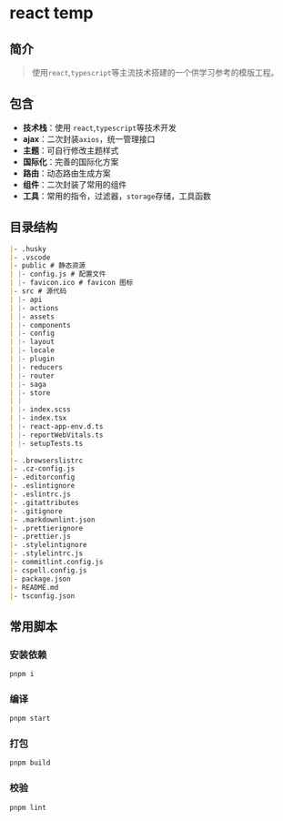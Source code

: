 # react temp

## 简介

> 使用`react`,`typescript`等主流技术搭建的一个供学习参考的模版工程。

## 包含

- **技术栈**：使用 `react`,`typescript`等技术开发
- **ajax**：二次封装`axios`，统一管理接口
- **主题**：可自行修改主题样式
- **国际化**：完善的国际化方案
- **路由**：动态路由生成方案
- **组件**：二次封装了常用的组件
- **工具**：常用的指令，过滤器，`storage`存储，工具函数

## 目录结构

```md
|- .husky
|- .vscode
|- public # 静态资源
| |- config.js # 配置文件
| |- favicon.ico # favicon 图标
|- src # 源代码
| |- api
| |- actions
| |- assets
| |- components
| |- config
| |- layout
| |- locale
| |- plugin
| |- reducers
| |- router
| |- saga
| |- store
| |
| |- index.scss
| |- index.tsx
| |- react-app-env.d.ts
| |- reportWebVitals.ts
| |- setupTests.ts
|
|- .browserslistrc
|- .cz-config.js
|- .editorconfig
|- .eslintignore
|- .eslintrc.js
|- .gitattributes
|- .gitignore
|- .markdownlint.json
|- .prettierignore
|- .prettier.js
|- .stylelintignore
|- .stylelintrc.js
|- commitlint.config.js
|- cspell.config.js
|- package.json
|- README.md
|- tsconfig.json
```

## 常用脚本

### 安装依赖

```sh
pnpm i
```

### 编译

```sh
pnpm start
```

### 打包

```sh
pnpm build
```

### 校验

```sh
pnpm lint
```
